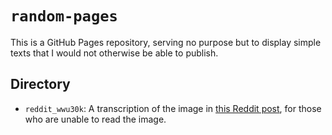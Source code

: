 # `random-pages` #

This is a GitHub Pages repository, serving no purpose but to display simple texts that I would not otherwise be able to publish.

## Directory ##

* `reddit_wwu30k`: A transcription of the image in [this Reddit post](https://www.reddit.com/r/nycrail/comments/wwu30k), for those who are unable to read the image.
